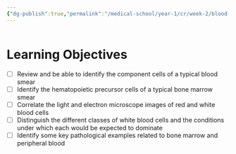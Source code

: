 ```yaml
---
{"dg-publish":true,"permalink":"/medical-school/year-1/cr/week-2/blood-histology/","tags":["cr","histology"]}
---
```


```table-of-contents
```
# Learning Objectives
- [ ] Review and be able to identify the component cells of a typical blood smear
- [ ] Identify the hematopoietic precursor cells of a typical bone marrow smear
- [ ] Correlate the light and electron microscope images of red and white blood cells
- [ ] Distinguish the different classes of white blood cells and the conditions under which each would be expected to dominate
- [ ] Identify some key pathological examples related to bone marrow and peripheral blood